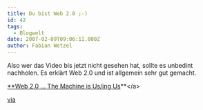 ```yaml
---
title: Du bist Web 2.0 ;-)
id: 42
tags:
  - Blogwelt
date: 2007-02-09T09:06:11.000Z
author: Fabian Wetzel
---
```


Also wer das Video bis jetzt nicht gesehen hat, sollte es unbedint nachholen. Es erklärt Web 2.0 und ist allgemein sehr gut gemacht.

[**<a href="http://www.youtube.com/watch?v=6gmP4nk0EOE&amp;eurl=">Web 2.0 … The Machine is Us/ing Us](http://www.youtube.com/watch?v=6gmP4nk0EOE&amp;eurl= "http://www.youtube.com/watch?v=6gmP4nk0EOE&amp;eurl=")**</a>

[via](http://www.blogpiloten.de/2007/02/08/web-20-in-431-minuten/)

